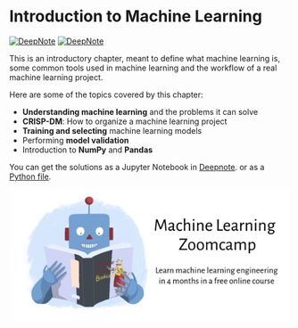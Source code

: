# Introduction to Machine Learning

[![DeepNote][deepnote_logo]][introduction_notebook]
[![DeepNote][python_logo]][introduction_script]

This is an introductory chapter, meant to define what machine learning is,
some common tools used in machine learning and the workflow of a
real machine learning project.

Here are some of the topics covered by this chapter:

* **Understanding machine learning** and the problems it can solve
* **CRISP-DM**: How to organize a machine learning project
* **Training and selecting** machine learning models
* Performing **model validation**
* Introduction to **NumPy** and **Pandas**

You can get the solutions as a Jupyter Notebook in [Deepnote][introduction_notebook].
or as a [Python file][introduction_script].

![ML ZoomCamp](https://github.com/jxareas/Machine-Learning-Bookcamp-2022/raw/master/images/zoomcamp.jpg)

<!-- MARKDOWN LINKS -->

[deepnote_logo]: https://img.shields.io/badge/Deepnote-3793EF?style=for-the-badge&logo=Deepnote&logoColor=white

[python_logo]: https://img.shields.io/badge/Python-FFD43B?style=for-the-badge&logo=python&logoColor=blue

[introduction_notebook]: https://deepnote.com/workspace/jxareas-8105-02fbc958-ba4f-4c14-bbe9-027265ebe5a2/project/Machine-Learning-Zoomcamp-Answers-53236a30-134b-4aa8-bb58-983e8015d3a4/notebook/Homework%201%20-%20Solutions-07cb52fc47da4f669a0c77d32663c4d1

[introduction_script]: https://github.com/jxareas/Machine-Learning-Bookcamp-2022/blob/master/01-introduction/scripts/homework1.py
